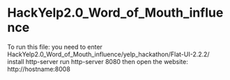 # HackYelp2.0_Word_of_Mouth_influence
To run this file: you need to enter HackYelp2.0_Word_of_Mouth_influence/yelp_hackathon/Flat-UI-2.2.2/
install http-server
run http-server 8080
then open the website: http://hostname:8008
